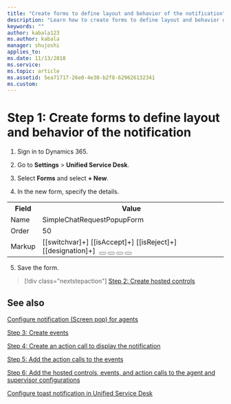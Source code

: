 ```yaml
---
title: "Create forms to define layout and behavior of the notification"
description: "Learn how to create forms to define layout and behavior of the alert notification in Omni-channel Engagement Hub."
keywords: ""
author: kabala123
ms.author: kabala
manager: shujoshi
applies_to: 
ms.date: 11/13/2018
ms.service: 
ms.topic: article
ms.assetid: 5ea71717-26e0-4e30-b2f8-629626132341
ms.custom: 
---
```

# Step 1: Create forms to define layout and behavior of the notification

1.  Sign in to Dynamics 365.

2.  Go to **Settings** &gt; **Unified Service Desk**.

3.  Select **Forms** and select **+ New**.

4.  In the new form, specify the details.

  <table>
    <tr>
        <th>Field</th>
        <th>Value</th>
    </tr>
    <tr>
        <td>Name</td>
        <td>SimpleChatRequestPopupForm</td>
    </tr>
    <tr>
        <td>Order</td>
        <td>50</td>
    </tr>
    <tr>
        <td>Markup</td>
        <td><Border xmlns="http://schemas.microsoft.com/winfx/2006/xaml/presentation" xmlns:x="http://schemas.microsoft.com/winfx/2006/xaml"
xmlns:CCA="clr-namespace:Microsoft.Crm.UnifiedServiceDesk.Dynamics;assembly=Microsoft.Crm.UnifiedServiceDesk.Dynamics"
xmlns:Converters="clr-namespace:USDConverters;assembly=USDConverters" xmlns:local="clr-namespace:Microsoft.Crm.UnifiedServiceDesk.Dynamics;assembly=Microsoft.Crm.UnifiedServiceDesk.Dynamics" xmlns:System="clr-namespace:System;assembly=mscorlib"
>
    <Grid Height="auto" Width="280" Background="#333333">
        <Grid.Resources>
            <System:String x:Key="switchvar">[[switchvar]+]</System:String>
            <System:String x:Key="isAccept">[[isAccept]+]</System:String>
            <System:String x:Key="isReject">[[isReject]+]</System:String>
            <System:String x:Key="designation">[[designation]+]</System:String>
            <local:CRMImageConverter x:Key="CRMImageLoader" />
            <Style x:Key="ImageLogo" TargetType="{x:Type Image}">
                <Setter Property="Width" Value="71" />
                <Setter Property="Height" Value="71" />
                <Setter Property="Margin" Value="12,7,0,8" />
            </Style>
            <Style x:Key="ButtonImage" TargetType="{x:Type Image}">
                <Setter Property="Width" Value="16" />
                <Setter Property="Height" Value="16" />
                <Setter Property="HorizontalAlignment" Value="Center" />
                <Setter Property="VerticalAlignment" Value="Center" />
            </Style>
            <Style x:Key="ShowBothButtons" TargetType="Grid">
                <Setter Property="Visibility" Value="Collapsed"/>
                <Style.Triggers>
                    <MultiDataTrigger>
                        <MultiDataTrigger.Conditions>
                            <Condition Binding="{Binding Source={StaticResource isAccept}}" Value="TRUE" />
                            <Condition Binding="{Binding Source={StaticResource isReject}}" Value="TRUE" />
                        </MultiDataTrigger.Conditions>
                        <Setter Property="Visibility" Value="Visible"/>
                    </MultiDataTrigger>
                </Style.Triggers>
            </Style>
            <Style x:Key="showDesignation" TargetType="Grid">
                <Setter Property="Visibility" Value="Visible"/>
                <Style.Triggers>
                    <MultiDataTrigger>
                        <MultiDataTrigger.Conditions>
                            <Condition Binding="{Binding Source={StaticResource designation}}" Value="" />
                        </MultiDataTrigger.Conditions>
                        <Setter Property="Visibility" Value="Collapsed"/>
                    </MultiDataTrigger>
                </Style.Triggers>
            </Style>
            <Style x:Key="hideDesignation" TargetType="Grid">
                <Setter Property="Visibility" Value="Collapsed"/>
                <Style.Triggers>
                    <MultiDataTrigger>
                        <MultiDataTrigger.Conditions>
                            <Condition Binding="{Binding Source={StaticResource designation}}" Value="" />
                        </MultiDataTrigger.Conditions>
                        <Setter Property="Visibility" Value="Visible"/>
                    </MultiDataTrigger>
                </Style.Triggers>
            </Style>
            <Style x:Key="showAutoAcceptMesage" TargetType="Grid">
                <Setter Property="Visibility" Value="Collapsed"/>
                <Style.Triggers>
                    <MultiDataTrigger>
                        <MultiDataTrigger.Conditions>
                            <Condition Binding="{Binding Source={StaticResource isAccept}}" Value="FALSE" />
                            <Condition Binding="{Binding Source={StaticResource isReject}}" Value="FALSE" />
                        </MultiDataTrigger.Conditions>
                        <Setter Property="Visibility" Value="Visible"/>
                    </MultiDataTrigger>
                </Style.Triggers>
            </Style>
            <Style x:Key="hideAutoAcceptMesage" TargetType="Grid">
                <Setter Property="Visibility" Value="Visible"/>
                <Style.Triggers>
                    <MultiDataTrigger>
                        <MultiDataTrigger.Conditions>
                            <Condition Binding="{Binding Source={StaticResource isAccept}}" Value="FALSE" />
                            <Condition Binding="{Binding Source={StaticResource isReject}}" Value="FALSE" />
                        </MultiDataTrigger.Conditions>
                        <Setter Property="Visibility" Value="Collapsed"/>
                    </MultiDataTrigger>
                </Style.Triggers>
            </Style>
            <Style x:Key="ShowAcceptButton" TargetType="Grid">
                <Setter Property="Visibility" Value="Collapsed"/>
                <Style.Triggers>
                    <MultiDataTrigger>
                        <MultiDataTrigger.Conditions>
                            <Condition Binding="{Binding Source={StaticResource isAccept}}" Value="TRUE" />
                            <Condition Binding="{Binding Source={StaticResource isReject}}" Value="FALSE" />
                        </MultiDataTrigger.Conditions>
                        <Setter Property="Visibility" Value="Visible"/>
                    </MultiDataTrigger>
                </Style.Triggers>
            </Style>
            <Style x:Key="ShowRejectButton" TargetType="Grid">
                <Setter Property="Visibility" Value="Collapsed"/>
                <Style.Triggers>
                    <MultiDataTrigger>
                        <MultiDataTrigger.Conditions>
                            <Condition Binding="{Binding Source={StaticResource isAccept}}" Value="FALSE" />
                            <Condition Binding="{Binding Source={StaticResource isReject}}" Value="TRUE" />
                        </MultiDataTrigger.Conditions>
                        <Setter Property="Visibility" Value="Visible"/>
                    </MultiDataTrigger>
                </Style.Triggers>
            </Style>
            <Style x:Key="AcceptButton" TargetType="Button">
                <Setter Property="OverridesDefaultStyle" Value="False"/>
                <Setter Property="FontSize" Value="14px"/>
                <Setter Property="Background" >
                    <Setter.Value>
                        <LinearGradientBrush StartPoint="0,0" EndPoint="0,1" >
                            <GradientStop Color="#47C21D" Offset="0"/>
                        </LinearGradientBrush>
                    </Setter.Value>
                </Setter>
            </Style>
            <Style x:Key="RejectButton" TargetType="Button">
                <Setter Property="OverridesDefaultStyle" Value="False"/>
                <Setter Property="FontSize" Value="14px"/>
                <Setter Property="Background" >
                    <Setter.Value>
                        <LinearGradientBrush StartPoint="0,0" EndPoint="0,1" >
                            <GradientStop Color="#EA0600" Offset="0"/>
                        </LinearGradientBrush>
                    </Setter.Value>
                </Setter>
            </Style>
        </Grid.Resources>
        <Grid.RowDefinitions>
            <RowDefinition Height="35" />
            <RowDefinition Height="86" />
            <RowDefinition Height="1" />
            <RowDefinition Height="136" />
            <RowDefinition Height="auto" />
        </Grid.RowDefinitions>
        <Grid Style="{StaticResource showAutoAcceptMesage}" Grid.Row="0" Height="35" Background="#000000">
            <Grid.RowDefinitions>
                <RowDefinition Height="35" />
            </Grid.RowDefinitions>
            <StackPanel Margin="14,8,14,8" Orientation="Horizontal" VerticalAlignment="Center" Grid.Row="0">
                <TextBlock Foreground="#FFFFFF" Background="#000000" Text="Accepting chat in " HorizontalAlignment="Left" FontWeight="Regular" VerticalAlignment="Center" FontSize="14" TextTrimming="WordEllipsis" FontFamily="Segoe UI" LineHeight="16" />
                <TextBlock Foreground="#FFFFFF" Background="#000000" Text="{Binding TimeoutProperty}" HorizontalAlignment="Left" FontWeight="Regular" VerticalAlignment="Center" FontSize="14" TextTrimming="WordEllipsis" FontFamily="Segoe UI" LineHeight="16" />
                <TextBlock Foreground="#FFFFFF" Background="#000000" Text=" sec" HorizontalAlignment="Left" FontWeight="Regular" VerticalAlignment="Center" FontSize="14" TextTrimming="WordEllipsis" FontFamily="Segoe UI" LineHeight="16" />
            </StackPanel>
        </Grid>
        <Grid Style="{StaticResource hideAutoAcceptMesage}" Grid.Row="0" Height="35" Background="#000000">
            <Grid.RowDefinitions>
                <RowDefinition Height="35" />
            </Grid.RowDefinitions>
            <StackPanel Margin="14,8,14,8" Orientation="Horizontal" VerticalAlignment="Center" Grid.Row="0">
                <TextBlock Foreground="#FFFFFF" Background="#000000" Text="{Binding TimeoutProperty}" HorizontalAlignment="Left" FontWeight="Regular" VerticalAlignment="Center" FontSize="14" TextTrimming="WordEllipsis" FontFamily="Segoe UI" LineHeight="16" />
                <TextBlock Foreground="#FFFFFF" Background="#000000" Text=" sec remaining" HorizontalAlignment="Left" FontWeight="Regular" VerticalAlignment="Center" FontSize="14" TextTrimming="WordEllipsis" FontFamily="Segoe UI" LineHeight="16" />
            </StackPanel>
        </Grid>
        <Grid Grid.Row="1" Height="auto" >
            <Grid.ColumnDefinitions>
                <ColumnDefinition Width="83"/>
                <ColumnDefinition Width="197"/>
            </Grid.ColumnDefinitions>
            <Image Style="{StaticResource ImageLogo}" Source="{Binding Source=new_omni_screenpop_incomingchat_icon, Converter={StaticResource CRMImageLoader}}" Grid.Column="0" />
            <Grid Grid.Column="1" Margin="20,14,14,11" Style="{StaticResource showDesignation}">
                <Grid.RowDefinitions>
                    <RowDefinition Height="auto" />
                    <RowDefinition Height="auto" />
                    <RowDefinition Height="auto" />
                </Grid.RowDefinitions>
                <TextBlock Foreground="#FFFFFF" Grid.Row="0" HorizontalAlignment="Left" Text="Chat Request from" FontWeight="Regular" VerticalAlignment="Center" FontSize="12" TextTrimming="WordEllipsis" FontFamily="Segoe UI" LineHeight="14" />
                <TextBlock Foreground="#FFFFFF" Grid.Row="1" HorizontalAlignment="Left" FontWeight="SemiBold" Text="[[from]+]" VerticalAlignment="Center" FontSize="18" TextTrimming="WordEllipsis" FontFamily="Segoe UI" LineHeight="21" />
                <TextBlock Foreground="#FFFFFF" Grid.Row="2" HorizontalAlignment="Left" Text="[[designation]+]" FontWeight="Regular" VerticalAlignment="Center" FontSize="12" TextTrimming="WordEllipsis" FontFamily="Segoe UI" LineHeight="18" />
            </Grid>
            <Grid Grid.Column="1" Margin="20,21,14,21" Style="{StaticResource hideDesignation}">
                <Grid.RowDefinitions>
                    <RowDefinition Height="auto" />
                    <RowDefinition Height="auto" />
                </Grid.RowDefinitions>
                <TextBlock Foreground="#FFFFFF" Grid.Row="0" HorizontalAlignment="Left" Text="Chat Request from" FontWeight="Regular" VerticalAlignment="Center" FontSize="12" TextTrimming="WordEllipsis" FontFamily="Segoe UI" LineHeight="14" />
                <TextBlock Foreground="#FFFFFF" Grid.Row="1" HorizontalAlignment="Left" FontWeight="SemiBold" Text="[[from]+]" VerticalAlignment="Center" FontSize="18" TextTrimming="WordEllipsis" FontFamily="Segoe UI" LineHeight="21" />
            </Grid>
        </Grid>
        <Grid Grid.Row="2" Height="1" Background="#F1F1F1" Opacity="0.13">
            <Grid.RowDefinitions>
                <RowDefinition Height="1" />
            </Grid.RowDefinitions>
        </Grid>
        <Grid Grid.Row="3" Height="auto">
            <Grid.ColumnDefinitions>
                <ColumnDefinition Width="103"/>
                <ColumnDefinition Width="177"/>
            </Grid.ColumnDefinitions>
            <Grid Grid.Column="0" Margin="14,14,11,7" >
                <Grid.RowDefinitions>
                    <RowDefinition Height="auto" />
                    <RowDefinition Height="auto" />
                    <RowDefinition Height="auto" />
                    <RowDefinition Height="auto" />
                </Grid.RowDefinitions>
                <TextBlock Foreground="#D8D8D8" Grid.Row="0" Margin="0,0,0,11" HorizontalAlignment="Left" Text="Job Title" VerticalAlignment="Center" FontSize="14" TextTrimming="WordEllipsis" FontFamily="Segoe UI" LineHeight="16" FontWeight="Regular" />
                <TextBlock Foreground="#D8D8D8" Grid.Row="1" Margin="0,0,0,11" HorizontalAlignment="Left" Text="Email" VerticalAlignment="Center" FontSize="14" TextTrimming="WordEllipsis" FontFamily="Segoe UI" LineHeight="16" FontWeight="Regular" />
                <TextBlock Foreground="#D8D8D8" Grid.Row="2" Margin="0,0,0,11" HorizontalAlignment="Left" Text="City" VerticalAlignment="Center" FontSize="14" TextTrimming="WordEllipsis" FontFamily="Segoe UI" LineHeight="16" FontWeight="Regular" />
                <TextBlock Foreground="#D8D8D8" Grid.Row="3" Margin="0,0,0,11" HorizontalAlignment="Left" Text="State" VerticalAlignment="Center" FontSize="14" TextTrimming="WordEllipsis" FontFamily="Segoe UI" LineHeight="16" FontWeight="Regular" />
            </Grid>
            <Grid Grid.Column="1" Margin="0,14,14,7">
                <Grid.RowDefinitions>
                    <RowDefinition Height="auto" />
                    <RowDefinition Height="auto" />
                    <RowDefinition Height="auto" />
                    <RowDefinition Height="auto" />
                </Grid.RowDefinitions>
                <TextBlock Foreground="#FFFFFF" Grid.Row="0" Margin="0,0,0,11" HorizontalAlignment="Left" Text="[[jobTitle]+]" VerticalAlignment="Center" FontSize="14" TextTrimming="WordEllipsis" FontFamily="Segoe UI" LineHeight="16" FontWeight="SemiBold" />
                <TextBlock Foreground="#FFFFFF" Grid.Row="1" Margin="0,0,0,11" HorizontalAlignment="Left" Text="[[email]+]" VerticalAlignment="Center" FontSize="14" TextTrimming="WordEllipsis" FontFamily="Segoe UI" LineHeight="16" FontWeight="SemiBold" />
                <TextBlock Foreground="#FFFFFF" Grid.Row="2" Margin="0,0,0,11" HorizontalAlignment="Left" Text="[[city]+]" VerticalAlignment="Center" FontSize="14" TextTrimming="WordEllipsis" FontFamily="Segoe UI" LineHeight="16" FontWeight="SemiBold" />
                <TextBlock Foreground="#FFFFFF" Grid.Row="3" Margin="0,0,0,11" HorizontalAlignment="Left" Text="[[state]+]" VerticalAlignment="Center" FontSize="14" TextTrimming="WordEllipsis" FontFamily="Segoe UI" LineHeight="16" FontWeight="SemiBold" />
            </Grid>
        </Grid>
        <Grid Grid.Row="4" Style="{StaticResource ShowBothButtons}">
            <Grid.ColumnDefinitions>
                <ColumnDefinition Width="148"/>
                <ColumnDefinition Width="132" />
            </Grid.ColumnDefinitions>
            <Button Grid.Column="0" Margin="14,7,14,14" Height="40" Width="120" Style="{StaticResource AcceptButton}" Foreground="#FFFFFF" Command="CCA:ActionCommands.UIIEvent" CommandParameter="CreateCustomerSessionEvent?cid=[[cid]+]&from=[[from]+]&isUniqueContactRecognized=[[isUniqueContactRecognized]+]&CRMCONTACTID=[[CRMCONTACTID]+]" FontWeight="SemiBold" FontFamily="Segoe UI" >
                <StackPanel Orientation="Horizontal" VerticalAlignment="Center">
                    <Image Grid.Column="0" Style="{StaticResource ButtonImage}" Source="{Binding Source=new_omni_screenpop_accept_icon, Converter={StaticResource CRMImageLoader}}" />
                    <TextBlock Grid.Column="1" Text="Accept" VerticalAlignment="Center" Foreground="#FFFFFF" FontWeight="SemiBold" Margin="5,0,0,0" />
                </StackPanel>
            </Button>
            <Button Grid.Column="1" Margin="0,7,14,14" Height="40" Width="118" Style="{StaticResource RejectButton}" Foreground="#FFFFFF" Command="CCA:ActionCommands.UIIEvent" CommandParameter="IncomingRequestRejected?cid=[[cid]+]&from=[[from]+]" FontWeight="SemiBold" FontFamily="Segoe UI" >
                <StackPanel Orientation="Horizontal" VerticalAlignment="Center">
                    <Image Grid.Column="0" Style="{StaticResource ButtonImage}" Source="{Binding Source=new_omni_screenpop_reject_icon, Converter={StaticResource CRMImageLoader}}" />
                    <TextBlock Grid.Column="1" Text="Reject" VerticalAlignment="Center" Foreground="#FFFFFF" FontWeight="SemiBold" Margin="5,0,0,0" />
                </StackPanel>
            </Button>
        </Grid>
        <Grid Grid.Row="4" Style="{StaticResource ShowAcceptButton}">
            <Grid.ColumnDefinitions>
                <ColumnDefinition Width="*"/>
            </Grid.ColumnDefinitions>
            <Button Grid.Column="0" Margin="14,14,14,14" Height="40" Width="240" Style="{StaticResource AcceptButton}" Foreground="#FFFFFF" Command="CCA:ActionCommands.UIIEvent" CommandParameter="CreateCustomerSessionEvent?cid=[[cid]+]&from=[[from]+]&isUniqueContactRecognized=[[isUniqueContactRecognized]+]&CRMCONTACTID=[[CRMCONTACTID]+]" FontWeight="SemiBold" FontFamily="Segoe UI" >
                <StackPanel Orientation="Horizontal" VerticalAlignment="Center">
                    <Image Grid.Column="0" Style="{StaticResource ButtonImage}" Source="{Binding Source=new_omni_screenpop_accept_icon, Converter={StaticResource CRMImageLoader}}" />
                    <TextBlock Grid.Column="1" Text="Accept" VerticalAlignment="Center" FontWeight="SemiBold" Foreground="#FFFFFF" Margin="5,0,0,0" />
                </StackPanel>
            </Button>
        </Grid>
        <Grid Grid.Row="4" Style="{StaticResource ShowRejectButton}">
            <Grid.ColumnDefinitions>
                <ColumnDefinition Width="*"/>
            </Grid.ColumnDefinitions>
            <Button Grid.Column="0" Margin="14,14,14,14" Height="40" Width="240" Style="{StaticResource RejectButton}" Foreground="#FFFFFF" Command="CCA:ActionCommands.UIIEvent" CommandParameter="IncomingRequestRejected?cid=[[cid]+]&from=[[from]+]" FontWeight="SemiBold" FontFamily="Segoe UI" >
                <StackPanel Orientation="Horizontal" VerticalAlignment="Center">
                    <Image Grid.Column="0" Style="{StaticResource ButtonImage}" Source="{Binding Source=new_omni_screenpop_reject_icon, Converter={StaticResource CRMImageLoader}}" />
                    <TextBlock Grid.Column="1" Text="Reject" VerticalAlignment="Center" FontWeight="SemiBold" Foreground="#FFFFFF" Margin="5,0,0,0" />
                </StackPanel>
            </Button>
        </Grid>
    </Grid>
</Border></td>
    </tr>
  </table>

5.  Save the form.

> [!div class="nextstepaction"]
> [Step 2: Create hosted controls](alertnotification-step2-create-hosted-controls.md)

## See also

[Configure notification (Screen pop) for agents](configure-notification-screen-pop-agents.md)

[Step 3: Create events](alertnotification-step3-create-the-events.md)

[Step 4: Create an action call to display the notification](alertnotification-step4-create-action-call-display-notification.md)

[Step 5: Add the action calls to the events](alertnotification-step5-add-action-calls-events.md)

[Step 6: Add the hosted controls, events, and action calls to the agent and supervisor configurations](alertnotification-step6-add-hosted-controls-events-action-callsagent-supervisor-configurations.md)

[Configure toast notification in Unified Service Desk](configure-toast-notification-unified-service-desk.md)